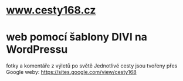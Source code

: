 # www.cesty168.cz
# web pomocí šablony DIVI na WordPressu



fotky a komentáře z výletů po světě
Jednotlivé cesty jsou tvořeny přes Google weby:
https://sites.google.com/view/cesty168
